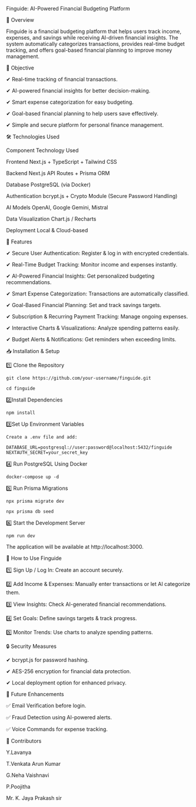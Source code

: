 Finguide: AI-Powered Financial Budgeting Platform

📌 Overview
    
Finguide is a financial budgeting platform that helps users track income, expenses, and savings while receiving AI-driven financial insights. The system automatically categorizes transactions, provides real-time budget tracking, and offers goal-based financial planning to improve money management.

🎯 Objective
  
  ✔ Real-time tracking of financial transactions.
  
  ✔ AI-powered financial insights for better decision-making.
  
  ✔ Smart expense categorization for easy budgeting.
  
  ✔ Goal-based financial planning to help users save effectively.
  
  ✔ Simple and secure platform for personal finance management.


🛠️ Technologies Used

  Component	Technology Used
  
  Frontend	Next.js + TypeScript + Tailwind CSS
  
  Backend	Next.js API Routes + Prisma ORM
  
  Database	PostgreSQL (via Docker)
  
  Authentication	bcrypt.js + Crypto Module (Secure Password Handling)
  
  AI Models	OpenAI, Google Gemini, Mistral
  
  Data Visualization	Chart.js / Recharts
  
  Deployment	Local & Cloud-based


🚀 Features

  ✔ Secure User Authentication: Register & log in with encrypted credentials.
  
  ✔ Real-Time Budget Tracking: Monitor income and expenses instantly.
  
  ✔ AI-Powered Financial Insights: Get personalized budgeting recommendations.
  
  ✔ Smart Expense Categorization: Transactions are automatically classified.
  
  ✔ Goal-Based Financial Planning: Set and track savings targets.
  
  ✔ Subscription & Recurring Payment Tracking: Manage ongoing expenses.
  
  ✔ Interactive Charts & Visualizations: Analyze spending patterns easily.
  
  ✔ Budget Alerts & Notifications: Get reminders when exceeding limits.


📥 Installation & Setup

  1️⃣ Clone the Repository
  
    git clone https://github.com/your-username/finguide.git
    
    cd finguide
  
  2️⃣Install Dependencies
  
    npm install
  
  3️⃣Set Up Environment Variables
    
    Create a .env file and add:
    
    DATABASE_URL=postgresql://user:password@localhost:5432/finguide
    NEXTAUTH_SECRET=your_secret_key
  
  4️⃣ Run PostgreSQL Using Docker
    
    docker-compose up -d
  
  5️⃣ Run Prisma Migrations
  
    npx prisma migrate dev
    
    npx prisma db seed
  
  6️⃣ Start the Development Server
  
    npm run dev

The application will be available at http://localhost:3000.

🎯 How to Use Finguide

  1️⃣ Sign Up / Log In: Create an account securely.
  
  2️⃣ Add Income & Expenses: Manually enter transactions or let AI categorize them.
  
  3️⃣ View Insights: Check AI-generated financial recommendations.
  
  4️⃣ Set Goals: Define savings targets & track progress.
  
  5️⃣ Monitor Trends: Use charts to analyze spending patterns.

🔒 Security Measures
  
  ✔ bcrypt.js for password hashing.
  
  ✔ AES-256 encryption for financial data protection.
  
  ✔ Local deployment option for enhanced privacy.

📄 Future Enhancements
  
  ✅ Email Verification before login.
  
  ✅ Fraud Detection using AI-powered alerts.
  
  ✅ Voice Commands for expense tracking.

👥 Contributors
  
  Y.Lavanya
  
  T.Venkata Arun Kumar
  
  G.Neha Vaishnavi
  
  P.Poojitha
  
  Mr. K. Jaya Prakash sir
